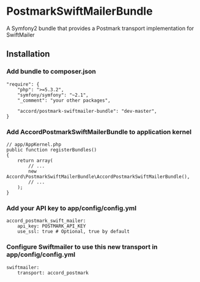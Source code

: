 # PostmarkSwiftMailerBundle

A Symfony2 bundle that provides a Postmark transport implementation for SwiftMailer

## Installation

### Add bundle to composer.json

    "require": {
        "php": ">=5.3.2",
        "symfony/symfony": "~2.1",
        "_comment": "your other packages",
    
        "accord/postmark-swiftmailer-bundle": "dev-master",
    }

### Add AccordPostmarkSwiftMailerBundle to application kernel

    // app/AppKernel.php
    public function registerBundles()
    {
        return array(
            // ...
            new Accord\PostmarkSwiftMailerBundle\AccordPostmarkSwiftMailerBundle(),
            // ...
        );
    }

### Add your API key to app/config/config.yml

    accord_postmark_swift_mailer:
        api_key: POSTMARK_API_KEY
        use_ssl: true # Optional, true by default

### Configure Swiftmailer to use this new transport in app/config/config.yml

    swiftmailer:
        transport: accord_postmark